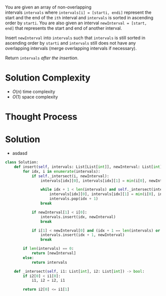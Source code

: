 You are given an array of non-overlapping intervals `intervals` where `intervals[i] = [starti, endi]` represent the start and the end of the `ith` interval and `intervals` is sorted in ascending order by `starti`. You are also given an interval `newInterval = [start, end]` that represents the start and end of another interval.

Insert `newInterval` into `intervals` such that `intervals` is still sorted in ascending order by `starti` and `intervals` still does not have any overlapping intervals (merge overlapping intervals if necessary).

Return `intervals` _after the insertion_.
# Solution Complexity
- $O(n)$ time complexity
- $O(1)$ space complexity
# Thought Process
# Solution
- asdasd
```Python
class Solution:
	def insert(self, intervals: List[List[int]], newInterval: List[int]) -> List[List[int]]:
		for idx, i in enumerate(intervals):
			if self._intersect(i, newInterval):
				intervals[idx][0], intervals[idx][1] = min(i[0], newInterval[0]), max(i[1], newInterval[1])

				while idx + 1 < len(intervals) and self._intersect(intervals[idx], intervals[idx + 1]):
					intervals[idx][0], intervals[idx][1] = min(i[0], intervals[idx + 1][0]), max(i[1], intervals[idx + 1][1])
					intervals.pop(idx + 1)
				break

			if newInterval[1] < i[0]:
				intervals.insert(idx, newInterval)
				break

			if i[1] < newInterval[0] and (idx + 1 == len(intervals) or newInterval[1] < intervals[idx + 1][0]):
				intervals.insert(idx + 1, newInterval)
				break

		if len(intervals) == 0:
			return [newInterval]
		else:
			return intervals

	def _intersect(self, i1: List[int], i2: List[int]) -> bool:
		if i2[0] < i1[0]:
			i1, i2 = i2, i1

		return i2[0] <= i1[1]
```
